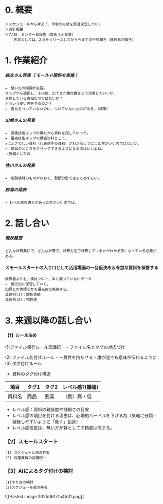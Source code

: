# 0. 概要
	＞スケジュールから考えて、今後の方針を直近決定したい。
	＞方針概要
	＞7/10　センター長報告（森永さん発表）
		内容としては、2.0をリリースしてから今までの中間報告（進捗状況報告）
# 1. 作業紹介
##### 森永さん発表（ モールド関係を実施 ）
	→　使い方の議論が必要。
	マップから選択し、その後、出てきた検討書をどう活用していいか、
	合体している為悩むのではないか？
	どういう使い方をするのか？
	→　黒丸をついていないのに、ついていないものがある。（成果）
##### 山崎さんの発表
	→　要素技術マップの黒丸から資料を探していった。
	→　要素技術マップの保管資料として、
	★にふさわしい資料（代表選手の資料）がわかるようにした方がいいのではないか。
	→　商品のところをクリックできるようになるのはいいよね。
	（設備としての
##### 住川さんの発表
	→　個別検討のものがおおく、製鋼分野ではまとめずらい。
##### 鮫島の発表
	→ レベル感の導入があった方がいいのでは。

# 2. 話し合い
##### 現状整理
	どんな計算条件で、どんな計算式、計算方法で計算しているかがわかる形になっている必要がある。
#### スモールスタートの入り口として活用場面の一旦仮決め＆有益な資料を保管する
	計算書よりも、検討フロー、本に載っていないデータ
	→　優先的に保管していく。
	知見とか実績とかを優先的に格納する。
	具体例(1)：解析実績
	具体例(2)：物性値
# 3. 来週以降の話し合い
#### 【1】**ルール決め**

(1)ファイル保存ルール認識統一
	- ファイル名とタグの対応づけ
	 
(2) ファイル名付けルール
	- 一貫性を持たせる
	- 誰が見ても意味が伝わるように
(3) タグ付けルール

- 資料のタグ付け構造

| 項目  | タグ1 | タグ2 | レベル感?(議論) |
| --- | --- | --- | --------- |
| 資料名 | 商品  | 要素  | （例）高・低    |
- レベル感：資料の難易度や詳細さの目安
- レベル感の項目を付ける理由は、心理的ハードルを下げる為（気軽に分類・登録しやすいように「低く」設計）
- レベル感設定は、無い方が幹としての精度は高まる。

### 【2】**スモールスタート**
	(1) スケジュール感の共有
	(2) 保存資料の認識統一

### 【3】**AIによるタグ付け**の検討
	(1)やり方の検討
	(2)スケジュール感の共有
	

![[Pasted image 20250617154501.png]]

